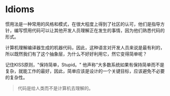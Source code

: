 # Idioms

惯用法是一种常用的风格和模式，在很大程度上得到了社区的认可，他们是指导方针，编写惯用代码可以让其他开发人员理解正在发生的事情，因为他们熟悉代码的形式。

计算机理解编译器生成的机器代码，因此，这种语言对开发人员来说是最有利的，所以既然我们有了这个抽象层，为什么不好好利用它，然它变得简单呢？

记住KISS原则，"保持简单，Stupid。" 他声称“大多数系统如果有保持简单而不是复杂，就能工作的最好，因此，简单应该是设计的一个关键目标，应该避免不必要的复杂性。

>代码是给人类而不是计算机去理解的。

